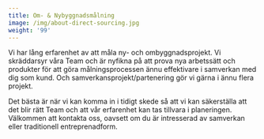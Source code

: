 ```yaml
---
title: Om- & Nybyggnadsmålning
image: /img/about-direct-sourcing.jpg
weight: '99'
---
```

Vi har lång erfarenhet av att måla ny- och ombyggnadsprojekt. Vi skräddarsyr våra Team och är nyfikna på att prova nya arbetssätt och produkter för att göra målningsprocessen ännu effektivare i samverkan med dig som kund. Och samverkansprojekt/partenering gör vi gärna i ännu flera projekt.

Det bästa är när vi kan komma in i tidigt skede så att vi kan säkerställa att det blir rätt Team och att vår erfarenhet kan tas tillvara i planeringen. Välkommen att kontakta oss, oavsett om du är intresserad av samverkan eller traditionell entreprenadform.
